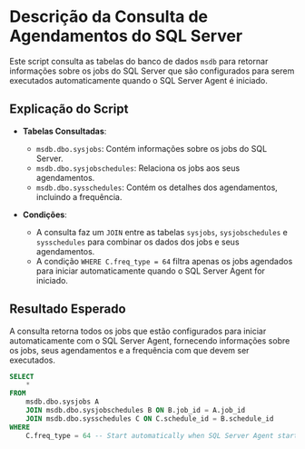 # Descrição da Consulta de Agendamentos do SQL Server

Este script consulta as tabelas do banco de dados `msdb` para retornar informações sobre os jobs do SQL Server que são configurados para serem executados automaticamente quando o SQL Server Agent é iniciado.

## Explicação do Script

- **Tabelas Consultadas**:
  - `msdb.dbo.sysjobs`: Contém informações sobre os jobs do SQL Server.
  - `msdb.dbo.sysjobschedules`: Relaciona os jobs aos seus agendamentos.
  - `msdb.dbo.sysschedules`: Contém os detalhes dos agendamentos, incluindo a frequência.

- **Condições**:
  - A consulta faz um `JOIN` entre as tabelas `sysjobs`, `sysjobschedules` e `sysschedules` para combinar os dados dos jobs e seus agendamentos.
  - A condição `WHERE C.freq_type = 64` filtra apenas os jobs agendados para iniciar automaticamente quando o SQL Server Agent for iniciado.

## Resultado Esperado

A consulta retorna todos os jobs que estão configurados para iniciar automaticamente com o SQL Server Agent, fornecendo informações sobre os jobs, seus agendamentos e a frequência com que devem ser executados.

```sql
SELECT 
	*
FROM 
	msdb.dbo.sysjobs A
	JOIN msdb.dbo.sysjobschedules B ON B.job_id = A.job_id
	JOIN msdb.dbo.sysschedules C ON C.schedule_id = B.schedule_id
WHERE
	C.freq_type = 64 -- Start automatically when SQL Server Agent starts
```